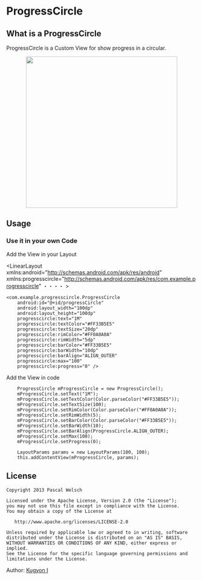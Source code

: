 ProgressCircle
==============

## What is a ProgressCircle

ProgressCircle is a Custom View for show progress in a circular.


<div align="center">
  <img height="400px" src="https://raw.github.com/FattyRabbit/ProgressCircle/master/raw/screenshot1.png"/>
</div>


## Usage

### Use it in your own Code

Add the View in your Layout

<LinearLayout xmlns:android="http://schemas.android.com/apk/res/android"
    xmlns:progresscircle="http://schemas.android.com/apk/res/com.example.progresscircle"
    ・・・・ >

    <com.example.progresscircle.ProgressCircle
        android:id="@+id/progressCircle"
        android:layout_width="100dp"
        android:layout_height="100dp"
        progresscircle:text="1M"
        progresscircle:textColor="#FF33B5E5"
        progresscircle:textSize="20dp"
        progresscircle:rimColor="#FF0A0A0A"
        progresscircle:rimWidth="5dp"
        progresscircle:barColor="#FF33B5E5"
        progresscircle:barWidth="10dp"
        progresscircle:barAlign="ALIGN_OUTER"
        progresscircle:max="100"
        progresscircle:progress="0" />

</LinearLayout>

Add the View in code

		ProgressCircle mProgressCircle = new ProgressCircle();
		mProgressCircle.setText("1M");
		mProgressCircle.setTextColor(Color.parseColor("#FF33B5E5"));
		mProgressCircle.setTextSize(100);
		mProgressCircle.setRimColor(Color.parseColor("#FF0A0A0A"));
		mProgressCircle.setRimWidth(5);
		mProgressCircle.setBarColor(Color.parseColor("#FF33B5E5"));
		mProgressCircle.setBarWidth(10);
		mProgressCircle.setBarAlign(ProgressCircle.ALIGN_OUTER);
		mProgressCircle.setMax(100);
		mProgressCircle.setProgress(0);

		LayoutParams params = new LayoutParams(100, 100);
		this.addContentView(mProgressCircle, params);

## License

    Copyright 2013 Pascal Welsch

    Licensed under the Apache License, Version 2.0 (the "License");
    you may not use this file except in compliance with the License.
    You may obtain a copy of the License at

       http://www.apache.org/licenses/LICENSE-2.0

    Unless required by applicable law or agreed to in writing, software
    distributed under the License is distributed on an "AS IS" BASIS,
    WITHOUT WARRANTIES OR CONDITIONS OF ANY KIND, either express or implied.
    See the License for the specific language governing permissions and
    limitations under the License.


Author: [Kugyon I](https://plus.google.com/107785783803600614558/posts)
